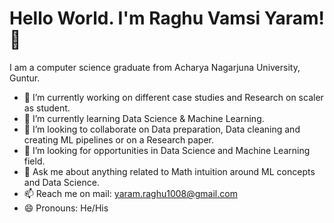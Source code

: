 # Hello World. I'm Raghu Vamsi Yaram! 👋 

I am a computer science graduate from Acharya Nagarjuna University, Guntur.

- 🔭 I’m currently working on different case studies and Research on scaler as student.
- 🌱 I’m currently learning Data Science & Machine Learning.
- 👯 I’m looking to collaborate on Data preparation, Data cleaning and creating ML pipelines or on a Research paper.
- 🤔 I’m looking for opportunities in Data Science and Machine Learning field.
- 💬 Ask me about anything related to Math intuition around ML concepts and Data Science.
- 📫 Reach me on mail: yaram.raghu1008@gmail.com
- 😄 Pronouns: He/His
